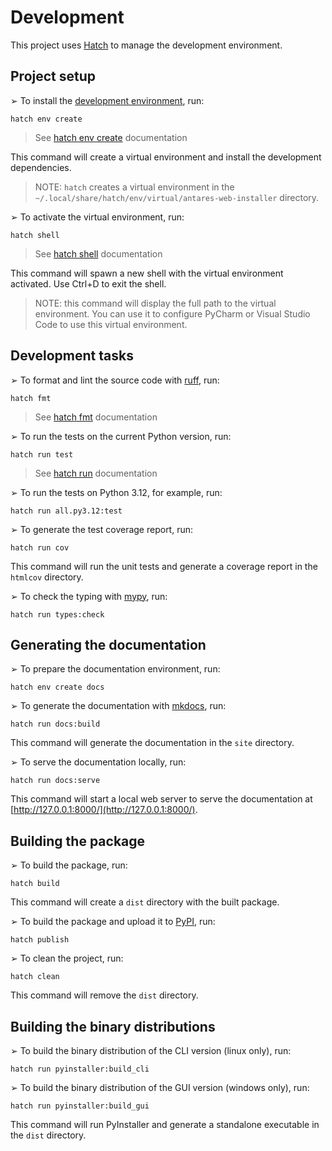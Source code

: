 # Development

This project uses [Hatch](https://hatch.pypa.io/latest/) to manage the development environment.

## Project setup

➢ To install the [development environment](https://hatch.pypa.io/latest/environment/), run:

```shell
hatch env create
```

> See [hatch env create](https://hatch.pypa.io/latest/cli/reference/#hatch-env-create) documentation

This command will create a virtual environment and install the development dependencies.

> NOTE: `hatch` creates a virtual environment in the `~/.local/share/hatch/env/virtual/antares-web-installer` directory.

➢ To activate the virtual environment, run:

```shell
hatch shell
```

> See [hatch shell](https://hatch.pypa.io/latest/cli/reference/#hatch-shell) documentation

This command will spawn a new shell with the virtual environment activated. Use Ctrl+D to exit the shell.

> NOTE: this command will display the full path to the virtual environment.
> You can use it to configure PyCharm or Visual Studio Code to use this virtual environment.

## Development tasks

➢ To format and lint the source code with [ruff](https://docs.astral.sh/ruff/), run:

```shell
hatch fmt
```

> See [hatch fmt](https://hatch.pypa.io/latest/cli/reference/#hatch-fmt) documentation

➢ To run the tests on the current Python version, run:

```shell
hatch run test
```

> See [hatch run](https://hatch.pypa.io/latest/cli/reference/#hatch-run) documentation

➢ To run the tests on Python 3.12, for example, run:

```shell
hatch run all.py3.12:test
```

➢ To generate the test coverage report, run:

```shell
hatch run cov
```

This command will run the unit tests and generate a coverage report in the `htmlcov` directory.

➢ To check the typing with [mypy](http://mypy-lang.org/), run:

```shell
hatch run types:check
```

## Generating the documentation

➢ To prepare the documentation environment, run:

```shell
hatch env create docs
```

➢ To generate the documentation with [mkdocs](https://www.mkdocs.org/), run:

```shell
hatch run docs:build
```

This command will generate the documentation in the `site` directory.

➢ To serve the documentation locally, run:

```shell
hatch run docs:serve
```

This command will start a local web server to serve the documentation
at [http://127.0.0.1:8000/](http://127.0.0.1:8000/).

## Building the package

➢ To build the package, run:

```shell
hatch build
```

This command will create a `dist` directory with the built package.

➢ To build the package and upload it to [PyPI](https://pypi.org/), run:

```shell
hatch publish
```

➢ To clean the project, run:

```shell
hatch clean
```

This command will remove the `dist` directory.

## Building the binary distributions

➢ To build the binary distribution of the CLI version (linux only), run:

```shell
hatch run pyinstaller:build_cli
```

➢ To build the binary distribution of the GUI version (windows only), run:

```shell
hatch run pyinstaller:build_gui
```

This command will run PyInstaller and generate a standalone executable in the `dist` directory.
